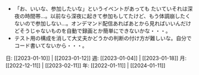 - 「お、いいな、参加したいな」というイベントがあっても たいていそれは深夜の時間帯…。以前なら深夜に起きて参加もしてたけど、もう体調崩したくないので参加しない…。オンデマンド配信あればあとから見ればいいんだけどそうじゃないものを自動で録画とか簡単にできないかな・・・。
- テスト用の構成を消して大丈夫かどうかの判断の付け方が難しいな。自分でコード書いてないから・・・。

日: [[2023-01-10]] | [[2023-01-12]]
週: [[2023-01-04]] | [[2023-01-18]]
月: [[2022-12-11]] | [[2023-02-11]]
年: [[2022-01-11]] | [[2024-01-11]]